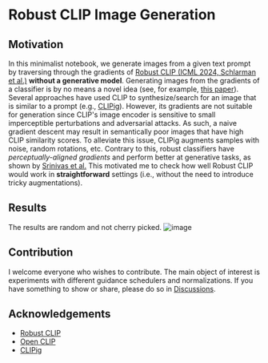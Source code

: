 # Robust CLIP Image Generation

## Motivation
In this minimalist notebook, we generate images from a given text prompt by traversing through the gradients of [Robust CLIP (ICML 2024, Schlarman et al.)](https://arxiv.org/pdf/2402.12336) **without a generative model**. Generating images from the gradients of a classifier is by no means a novel idea (see, for example, [this paper](https://proceedings.neurips.cc/paper_files/paper/2019/file/6f2268bd1d3d3ebaabb04d6b5d099425-Paper.pdf)). Several approaches have used CLIP to synthesize/search for an image that is similar to a prompt (e.g., [CLIPig](https://github.com/defgsus/clipig)). However, its gradients are not suitable for generation since CLIP's image encoder is sensitive to small imperceptible perturbations and adversarial attacks. As such, a naive gradient descent may result in semantically poor images that have high CLIP similarity scores. To alleviate this issue, CLIPig augments samples with noise, random rotations, etc. Contrary to this, robust classifiers have *perceptually-aligned gradients* and perform better at generative tasks, as shown by [Srinivas et al.](https://arxiv.org/pdf/2305.19101) This motivated me to check how well Robust CLIP would work in **straightforward** settings (i.e., without the need to introduce tricky augmentations).

## Results
The results are random and not cherry picked. 
![image](https://github.com/realfolkcode/clip-robust-gen/assets/64730991/e45f6b1b-02e9-4f19-9479-d618181906f5)

## Contribution
I welcome everyone who wishes to contribute. The main object of interest is experiments with different guidance schedulers and normalizations. If you have something to show or share, please do so in [Discussions](https://github.com/realfolkcode/clip-robust-gen/discussions).

## Acknowledgements
- [Robust CLIP](https://github.com/chs20/RobustVLM)
- [Open CLIP](https://github.com/mlfoundations/open_clip)
- [CLIPig](https://github.com/defgsus/clipig)
